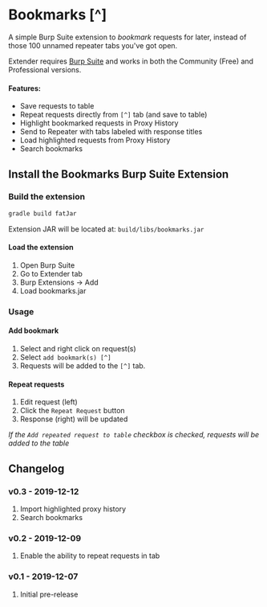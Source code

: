 # Bookmarks [^]

A simple Burp Suite extension to *bookmark* requests for later, instead of those 100 unnamed repeater tabs you've got open. 

Extender requires [Burp Suite](https://portswigger.net/burp) and works in both the Community (Free) and Professional versions. 

#### Features:
* Save requests to table
* Repeat requests directly from `[^]` tab (and save to table)
* Highlight bookmarked requests in Proxy History
* Send to Repeater with tabs labeled with response titles
* Load highlighted requests from Proxy History
* Search bookmarks

## Install the Bookmarks Burp Suite Extension
### Build the extension

```sh
gradle build fatJar
```

Extension JAR will be located at: `build/libs/bookmarks.jar`

#### Load the extension
1. Open Burp Suite
2. Go to Extender tab
3. Burp Extensions -> Add
4. Load bookmarks.jar


### Usage
#### Add bookmark
1. Select and right click on request(s)
2. Select `add bookmark(s) [^]`
3. Requests will be added to the `[^]` tab.

#### Repeat requests
1. Edit request (left)
2. Click the `Repeat Request` button
3. Response (right) will be updated

*If the `Add repeated request to table` checkbox is checked, requests will be added to the table*


## Changelog
### v0.3 - 2019-12-12
1. Import highlighted proxy history
2. Search bookmarks

### v0.2 - 2019-12-09
1. Enable the ability to repeat requests in tab

### v0.1 - 2019-12-07
1. Initial pre-release
 
